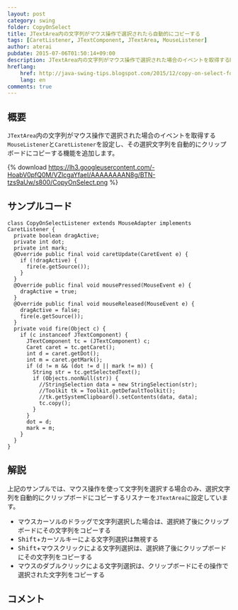 ```yaml
---
layout: post
category: swing
folder: CopyOnSelect
title: JTextArea内の文字列がマウス操作で選択されたら自動的にコピーする
tags: [CaretListener, JTextComponent, JTextArea, MouseListener]
author: aterai
pubdate: 2015-07-06T01:50:14+09:00
description: JTextArea内の文字列がマウス操作で選択された場合のイベントを取得するMouseListenerとCaretListenerを設定し、その選択文字列を自動的にクリップボードにコピーする機能を追加します。
hreflang:
    href: http://java-swing-tips.blogspot.com/2015/12/copy-on-select-for-jtextarea.html
    lang: en
comments: true
---
```

## 概要
`JTextArea`内の文字列がマウス操作で選択された場合のイベントを取得する`MouseListener`と`CaretListener`を設定し、その選択文字列を自動的にクリップボードにコピーする機能を追加します。

{% download https://lh3.googleusercontent.com/-HoabV0pfQ0M/VZlcgaYfaeI/AAAAAAAAN8g/BTN-tzs9aUw/s800/CopyOnSelect.png %}

## サンプルコード
<pre class="prettyprint"><code>class CopyOnSelectListener extends MouseAdapter implements CaretListener {
  private boolean dragActive;
  private int dot;
  private int mark;
  @Override public final void caretUpdate(CaretEvent e) {
    if (!dragActive) {
      fire(e.getSource());
    }
  }
  @Override public final void mousePressed(MouseEvent e) {
    dragActive = true;
  }
  @Override public final void mouseReleased(MouseEvent e) {
    dragActive = false;
    fire(e.getSource());
  }
  private void fire(Object c) {
    if (c instanceof JTextComponent) {
      JTextComponent tc = (JTextComponent) c;
      Caret caret = tc.getCaret();
      int d = caret.getDot();
      int m = caret.getMark();
      if (d != m &amp;&amp; (dot != d || mark != m)) {
        String str = tc.getSelectedText();
        if (Objects.nonNull(str)) {
          //StringSelection data = new StringSelection(str);
          //Toolkit tk = Toolkit.getDefaultToolkit();
          //tk.getSystemClipboard().setContents(data, data);
          tc.copy();
        }
      }
      dot = d;
      mark = m;
    }
  }
}
</code></pre>

## 解説
上記のサンプルでは、マウス操作を使って文字列を選択する場合のみ、選択文字列を自動的にクリップボードにコピーするリスナーを`JTextArea`に設定しています。

- マウスカーソルのドラッグで文字列選択した場合は、選択終了後にクリップボードにその文字列をコピーする
- <kbd>Shift</kbd>+カーソルキーによる文字列選択は無視する
- <kbd>Shift</kbd>+マウスクリックによる文字列選択は、選択終了後にクリップボードにその文字列をコピーする
- マウスのダブルクリックによる文字列選択は、クリップボードにその操作で選択された文字列をコピーする

<!-- dummy comment line for breaking list -->

## コメント
